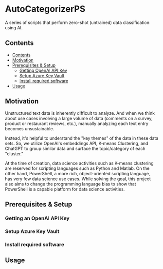 # AutoCategorizerPS

A series of scripts that perform zero-shot (untrained) data classification using AI.

## Contents

- [Contents](#contents)
- [Motivation](#motivation)
- [Prerequisites \& Setup](#prerequisites--setup)
  - [Getting OpenAI API Key](#getting-an-openai-api-key)
  - [Setup Azure Key Vault](#setup-azure-key-vault)
  - [Install required software](#install-required-software)
- [Usage](#usage)

## Motivation

Unstructured text data is inherently difficult to analyze.
And when we think about use cases involving a large volume of data (comments on a survey, product or restaurant reviews, etc.), manually analyzing each text entry becomes unsustainable.

Instead, it's helpful to understand the "key themes" of the data in these data sets.
So, we utilize OpenAI's embeddings API, K-means Clustering, and ChatGPT to group similar data and surface the topic/category of each "cluster."

At the time of creation, data science activities such as K-means clustering are reserved for scripting languages such as Python and Matlab.
On the other hand, PowerShell, a more rich, object-oriented scripting language, has very few data science use cases.
While solving the goal, this project also aims to change the programming language bias to show that PowerShell is a capable platform for data science activities.

## Prerequisites & Setup

### Getting an OpenAI API Key

### Setup Azure Key Vault

### Install required software

## Usage
